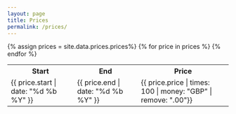 ```yaml
---
layout: page
title: Prices
permalink: /prices/
---
```


<table>
    <tr>
        <th>Start</th>
        <th>End</th>
        <th>Price</th>
    </tr>
{% assign prices = site.data.prices.prices%}
{% for price in prices %}
    <tr>
        <td title="start"><time>{{ price.start | date: "%d %b %Y" }}</time></td>
        <td title="end"><time>{{ price.end | date: "%d %b %Y" }}</time></td>
        <td title="price">{{ price.price | times: 100 | money: "GBP" | remove: ".00"}}</td>
    </tr>
{% endfor %}
</table>